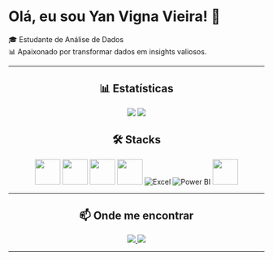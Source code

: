 <!-- GitHub README.md -->

<h1>Olá, eu sou Yan Vigna Vieira! 👋</h1>
<p>🎓 Estudante de Análise de Dados<br>📊 Apaixonado por transformar dados em insights valiosos.</p>

---

<h2 align="center">📊 Estatísticas</h2>
<p align="center">
  <img src="https://github-readme-stats.vercel.app/api?username=yanvigna2&show_icons=true&theme=radical" />
  <img src="https://github-readme-stats.vercel.app/api/top-langs/?username=yanvigna2&theme=radical" />
</p>


<h2 align="center">🛠️ Stacks</h2>
<p align="center">
  <img src="https://cdn.jsdelivr.net/gh/devicons/devicon/icons/python/python-original.svg" height="50" />
  <img src="https://cdn.jsdelivr.net/gh/devicons/devicon/icons/pandas/pandas-original.svg" height="50" />
  <img src="https://cdn.jsdelivr.net/gh/devicons/devicon/icons/mysql/mysql-original.svg" height="50" />
  <img src="https://cdn.jsdelivr.net/gh/devicons/devicon/icons/postgresql/postgresql-original.svg" height="50" />
  <img src="https://img.icons8.com/color/50/microsoft-excel-2019.png" alt="Excel" />
  <img src="https://img.icons8.com/color/50/power-bi.png" alt="Power BI" />
  <img src="https://cdn.jsdelivr.net/gh/devicons/devicon/icons/vscode/vscode-original.svg" height="50" />
</p>

---

<h2 align="center">📫 Onde me encontrar</h2>
<p align="center">
  <a href="https://www.linkedin.com/in/yanvigna2" target="_blank">
    <img src="https://img.shields.io/badge/-LinkedIn-0A66C2?style=for-the-badge&logo=linkedin&logoColor=white" />
  </a>
  <a href="https://github.com/yanvigna2" target="_blank">
    <img src="https://img.shields.io/badge/-GitHub-181717?style=for-the-badge&logo=github&logoColor=white" />
  </a>
</p>

---

